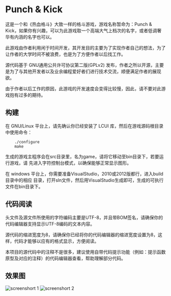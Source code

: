 Punch & Kick
================

这是一个和《热血格斗》大致一样的格斗游戏，游戏名称暂命为：Punch & Kick，如果你有兴趣，可以为此游戏取一个高端大气上档次的名字，或者低调奢华有内涵的名字也可以。

此游戏由作者利用闲于时间开发，其开发目的主要为了实现作者自己的想法，为了让作者的大学时间不被浪费，也是为了方便作者以后找工作。

源代码基于 GNU通用公共许可协议第二版(GPLv2) 发布，作者之所以开源，主要是为了与其他开发者以及业余编程爱好者们进行技术交流，顺便满足作者的展现欲。

由于作者以后工作的原因，此游戏的开发速度会变得比较慢，因此，请不要对此游戏抱有过多的期待。

## 构建

在 GNU/Linux 平台上，请先确认你已经安装了 LCUI 库，然后在游戏源码根目录中使用命令：

```shell
	./configure
	make
```

生成的游戏主程序会在src目录里，名为game，请将它移动至bin目录下，若要运行游戏，请
先进入字符控制台模式，以确保能够正常显示图形。

在 windows 平台上，你需要准备VisualStudio，2010或2012版都行，进入build目录中的相应
目录，打开sln文件，然后用VisualStudio生成即可，生成的可执行文件在bin目录下。

## 代码阅读

头文件及源文件所使用的字符编码主要是UTF-8，并且带BOM签名，请确保你的代码编辑器支持显示UTF-8编码的文本内容。

源代码的缩进宽度为8，请确保你已经将你的代码编辑器的缩进宽度设置为8，这样，代码才能够以应有的格式显示，方便阅读。

本项目的源代码中的注释不是很多，建议使用自带代码提示功能（例如：提示函数原型及对应的注释）的代码编辑器查看，帮助理解部分代码。


## 效果图
![screenshort 1](http://lcui.org/files/images/game/2013-11-15-21-54-36.png)
![screenshort 2](http://lcui.org/files/images/game/2013-11-15-22-02-07.png)
